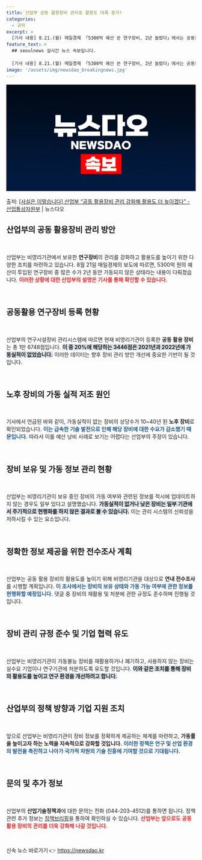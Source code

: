 ```yaml
---
title: 산업부 공동 활용장비 관리로 활용도 대폭 증가!
categories:
  - 과학
excerpt: >
  [기사 내용] 8.21.(월) 매일경제 「5300억 예산 쓴 연구장비, 2년 놀렸다」에서는 공동활용 연구장비…
feature_text: >
  ## seoulnews 실시간 뉴스 속보입니다.

  [기사 내용] 8.21.(월) 매일경제 「5300억 예산 쓴 연구장비, 2년 놀렸다」에서는 공동활용 연구장비…
image: '/assets/img/newsdao_breakingnews.jpg'
---
```


![뉴스다오 속보](/assets/img/newsdao_breakingnews.jpg)

<p>출처: <a href="https://newsdao.kr/1652" rel="dofollow">[사실은 이렇습니다] 산업부 “공동 활용장비 관리 강화해 활용도 더 높이겠다” - 산업통상자원부</a> | 뉴스다오</p>

<h2 data-ke-size="size26">산업부의 공동 활용장비 관리 방안</h2>

<p data-ke-size="size16">&nbsp;</p>

산업부는 비영리기관에서 보유한 <b>연구장비</b>의 관리를 강화하고 활용도를 높이기 위한 다양한 조치를 마련하고 있습니다. 8월 21일 매일경제의 보도에 따르면, 5300억 원의 예산이 투입된 연구장비 중 많은 수가 2년 동안 가동되지 않은 상태라는 내용이 다뤄졌습니다. <b><span style="color: #ee2323;">이러한 상황에 대한 산업부의 설명은 기사를 통해 확인할 수 있습니다.</span></b>

<p data-ke-size="size16">&nbsp;</p>

<h2 data-ke-size="size26">공동활용 연구장비 등록 현황</h2>

<p data-ke-size="size16">&nbsp;</p>

산업부의 연구시설장비 관리시스템에 따르면 현재 비영리기관이 등록한 <b>공동 활용 장비</b>는 총 1만 6748점입니다. <b><span style="background-color: #21538527;">이 중 20%에 해당하는 3446점은 2021년과 2022년에 가동실적이 없었습니다.</span></b> 이러한 데이터는 향후 장비 관리 방안 개선에 중요한 기반이 될 것입니다. 

<p data-ke-size="size16">&nbsp;</p>

<h2 data-ke-size="size26">노후 장비의 가동 실적 저조 원인</h2>

<p data-ke-size="size16">&nbsp;</p>

기사에서 언급된 바와 같이, 가동실적이 없는 장비의 상당수가 10~40년 된 <b>노후 장비</b>로 확인되었습니다. <b><span style="color: #1a5490;">이는 급속한 기술 발전으로 인해 해당 장비에 대한 수요가 감소했기 때문입니다.</span></b> 따라서 이를 예산 낭비 사례로 보기는 어렵다는 산업부의 주장이 있습니다. 

<p data-ke-size="size16">&nbsp;</p>

<h2 data-ke-size="size26">장비 보유 및 가동 정보 관리 현황</h2>

<p data-ke-size="size16">&nbsp;</p>

산업부는 비영리기관이 보유 중인 장비의 가동 여부와 관련된 정보를 적시에 업데이트하지 않는 경우도 일부 있다고 설명했습니다. <b><span style="background-color: #21538527;">가동실적이 없거나 낮은 장비는 일부 기관에서 주기적으로 현행화를 하지 않은 결과로 볼 수 있습니다.</span></b> 이는 관리 시스템의 신뢰성을 저하시킬 수 있는 요소입니다.

<p data-ke-size="size16">&nbsp;</p>

<h2 data-ke-size="size26">정확한 정보 제공을 위한 전수조사 계획</h2>

<p data-ke-size="size16">&nbsp;</p>

산업부는 공동 활용 장비의 활용도를 높이기 위해 비영리기관을 대상으로 <b>연내 전수조사</b>를 시행할 계획입니다. <b><span style="color: #1a5490;">이 조사에서는 장비의 보유 상태와 가동 가능 여부에 관한 정보를 현행화할 예정입니다.</span></b> 댓글 중 장비의 재활용 및 처분에 관한 규정도 준수하며 진행될 것입니다.

<p data-ke-size="size16">&nbsp;</p>

<h2 data-ke-size="size26">장비 관리 규정 준수 및 기업 협력 유도</h2>

<p data-ke-size="size16">&nbsp;</p>

산업부는 비영리기관이 가동불능 장비를 재활용하거나 폐기하고, 사용하지 않는 장비는 실수요 기업이나 연구기관에 처분하도록 유도할 것입니다. <b><span style="background-color: #21538527;">이와 같은 조치를 통해 장비의 활용도를 높이고 연구 환경을 개선하려고 합니다.</span></b> 

<p data-ke-size="size16">&nbsp;</p>

<h2 data-ke-size="size26">산업부의 정책 방향과 기업 지원 조치</h2>

<p data-ke-size="size16">&nbsp;</p>

앞으로 산업부는 비영리기관이 장비 정보를 정확하게 제공하는 체계를 마련하고, <b>가동률을 높이고자 하는 노력을 지속적으로 강화할 것입니다.</b> <b><span style="color: #1a5490;">이러한 정책은 연구 및 산업 환경의 발전을 촉진하고 나아가 국가적 차원의 기술 진흥에 기여할 것으로 기대됩니다.</span></b>

<p data-ke-size="size16">&nbsp;</p>

<h2 data-ke-size="size26">문의 및 추가 정보</h2>

<p data-ke-size="size16">&nbsp;</p>

산업부의 <b>산업기술정책과</b>에 대한 문의는 전화 (044-203-4512)를 통하면 됩니다. 정책 관련 추가 정보는 [정책브리핑](https://www.korea.kr)을 통하여 확인하실 수 있습니다. <b><span style="color: #ee2323;">산업부는 앞으로도 공동 활용 장비의 관리를 더욱 강화해 나갈 것입니다.</span></b>

<p data-ke-size="size16">&nbsp;</p> 

신속 뉴스 바로가기 👉 <a href="https://newsdao.kr" rel="dofollow">https://newsdao.kr</a>


